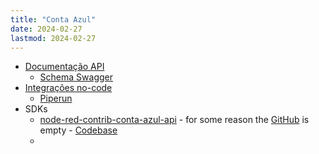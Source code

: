 ```yaml
---
title: "Conta Azul"
date: 2024-02-27
lastmod: 2024-02-27
---
```

- [Documentação API](https://developers.contaazul.com/)
	- [Schema Swagger](https://api.contaazul.com/schema)
- [Integrações no-code](https://contaazul.com/integracoes/)
	- [Piperun](https://pluga.co/ferramentas/conta_azul/integracao/piperun/)
- SDKs
	- [node-red-contrib-conta-azul-api](https://www.npmjs.com/package/node-red-contrib-conta-azul-api?activeTab=readme) - for some reason the [GitHub](https://github.com/caputomarcos/node-red-contrib-conta-azul-api) is empty - [Codebase](https://www.npmjs.com/package/node-red-contrib-conta-azul-api?activeTab=code)
	- 